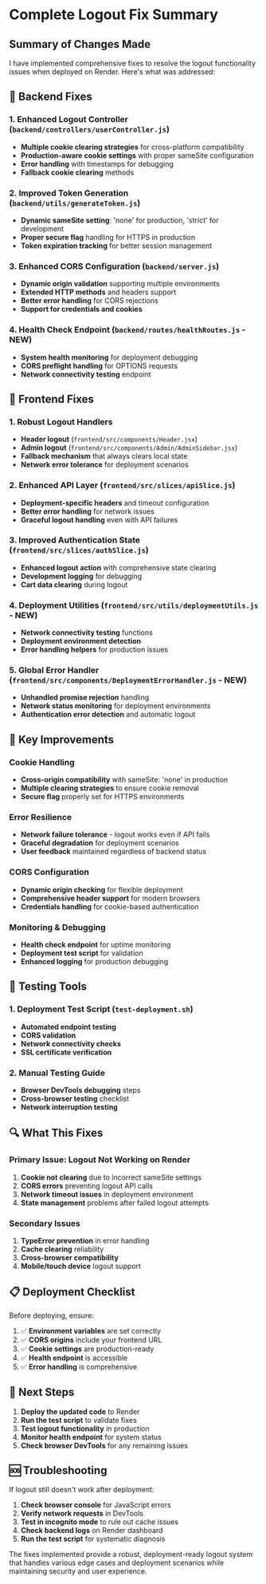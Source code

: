 # Complete Logout Fix Summary

## Summary of Changes Made

I have implemented comprehensive fixes to resolve the logout functionality issues when deployed on Render. Here's what was addressed:

## 🔧 Backend Fixes

### 1. Enhanced Logout Controller (`backend/controllers/userController.js`)
- **Multiple cookie clearing strategies** for cross-platform compatibility
- **Production-aware cookie settings** with proper sameSite configuration
- **Error handling** with timestamps for debugging
- **Fallback cookie clearing** methods

### 2. Improved Token Generation (`backend/utils/generateToken.js`)
- **Dynamic sameSite setting**: 'none' for production, 'strict' for development
- **Proper secure flag** handling for HTTPS in production
- **Token expiration tracking** for better session management

### 3. Enhanced CORS Configuration (`backend/server.js`)
- **Dynamic origin validation** supporting multiple environments
- **Extended HTTP methods** and headers support
- **Better error handling** for CORS rejections
- **Support for credentials and cookies**

### 4. Health Check Endpoint (`backend/routes/healthRoutes.js` - NEW)
- **System health monitoring** for deployment debugging
- **CORS preflight handling** for OPTIONS requests
- **Network connectivity testing** endpoint

## 🎨 Frontend Fixes

### 1. Robust Logout Handlers
- **Header logout** (`frontend/src/components/Header.jsx`)
- **Admin logout** (`frontend/src/components/Admin/AdminSidebar.jsx`)
- **Fallback mechanism** that always clears local state
- **Network error tolerance** for deployment scenarios

### 2. Enhanced API Layer (`frontend/src/slices/apiSlice.js`)
- **Deployment-specific headers** and timeout configuration
- **Better error handling** for network issues
- **Graceful logout handling** even with API failures

### 3. Improved Authentication State (`frontend/src/slices/authSlice.js`)
- **Enhanced logout action** with comprehensive state clearing
- **Development logging** for debugging
- **Cart data clearing** during logout

### 4. Deployment Utilities (`frontend/src/utils/deploymentUtils.js` - NEW)
- **Network connectivity testing** functions
- **Deployment environment detection**
- **Error handling helpers** for production issues

### 5. Global Error Handler (`frontend/src/components/DeploymentErrorHandler.js` - NEW)
- **Unhandled promise rejection** handling
- **Network status monitoring** for deployment environments
- **Authentication error detection** and automatic logout

## 🚀 Key Improvements

### Cookie Handling
- **Cross-origin compatibility** with sameSite: 'none' in production
- **Multiple clearing strategies** to ensure cookie removal
- **Secure flag** properly set for HTTPS environments

### Error Resilience
- **Network failure tolerance** - logout works even if API fails
- **Graceful degradation** for deployment scenarios
- **User feedback** maintained regardless of backend status

### CORS Configuration
- **Dynamic origin checking** for flexible deployment
- **Comprehensive header support** for modern browsers
- **Credentials handling** for cookie-based authentication

### Monitoring & Debugging
- **Health check endpoint** for uptime monitoring
- **Deployment test script** for validation
- **Enhanced logging** for production debugging

## 🧪 Testing Tools

### 1. Deployment Test Script (`test-deployment.sh`)
- **Automated endpoint testing**
- **CORS validation**
- **Network connectivity checks**
- **SSL certificate verification**

### 2. Manual Testing Guide
- **Browser DevTools debugging** steps
- **Cross-browser testing** checklist
- **Network interruption testing**

## 🔍 What This Fixes

### Primary Issue: Logout Not Working on Render
1. **Cookie not clearing** due to incorrect sameSite settings
2. **CORS errors** preventing logout API calls
3. **Network timeout issues** in deployment environment
4. **State management** problems after failed logout attempts

### Secondary Issues
1. **TypeError prevention** in error handling
2. **Cache clearing** reliability
3. **Cross-browser compatibility**
4. **Mobile/touch device** logout support

## 📋 Deployment Checklist

Before deploying, ensure:

1. ✅ **Environment variables** are set correctly
2. ✅ **CORS origins** include your frontend URL
3. ✅ **Cookie settings** are production-ready
4. ✅ **Health endpoint** is accessible
5. ✅ **Error handling** is comprehensive

## 🔧 Next Steps

1. **Deploy the updated code** to Render
2. **Run the test script** to validate fixes
3. **Test logout functionality** in production
4. **Monitor health endpoint** for system status
5. **Check browser DevTools** for any remaining issues

## 🆘 Troubleshooting

If logout still doesn't work after deployment:

1. **Check browser console** for JavaScript errors
2. **Verify network requests** in DevTools
3. **Test in incognito mode** to rule out cache issues
4. **Check backend logs** on Render dashboard
5. **Run the test script** for systematic diagnosis

The fixes implemented provide a robust, deployment-ready logout system that handles various edge cases and deployment scenarios while maintaining security and user experience.
